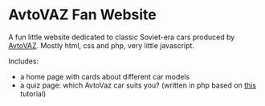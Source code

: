 #  AvtoVAZ Fan Website
A fun little website dedicated to classic Soviet-era cars produced by [AvtoVAZ](https://en.wikipedia.org/wiki/AvtoVAZ). Mostly html, css and php, very little javascript.

Includes:

+ a home page with cards about different car models
+ a quiz page: which AvtoVaz car suits you? (written in php based on [this](https://www.lockedownseo.com/build-a-quiz-in-php-tutorial/) tutorial)
